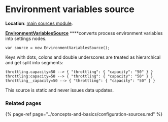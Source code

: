 # Environment variables source

**Location**: [main sources module](../modules/sources.md).

[**EnvironmentVariablesSource**](https://github.com/vostok/configuration.sources/blob/master/Vostok.Configuration.Sources/Environment/EnvironmentVariablesSource.cs) ****converts process environment variables into settings nodes.

```text
var source = new EnvironmentVariablesSource();
```

Keys with dots, colons and double underscores are treated as hierarchical and get split into segments:

```text
throttling.capacity=50 --> { "throttling": { "capacity": "50" } }
throttling:capacity=50 --> { "throttling": { "capacity": "50" } }
throttling__capacity=50 --> { "throttling": { "capacity": "50" } }
```

This source is static and never issues data updates.

### Related pages

{% page-ref page="../concepts-and-basics/configuration-sources.md" %}

